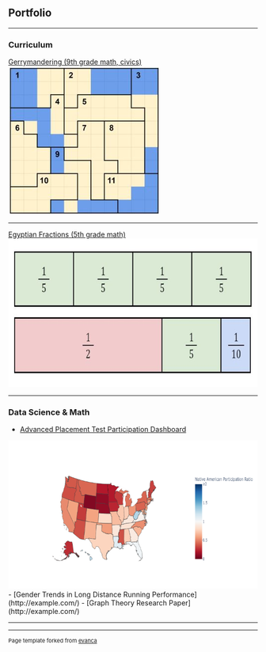 ## Portfolio

---

### Curriculum

[Gerrymandering (9th grade math, civics)](/sample_page)
<img height="300" src="images/gerrymandering_thumbnail.jpg"/>

---
[Egyptian Fractions (5th grade math)](/pdf/sample_presentation.pdf)
<img height="300" src="images/egyptian_fractions_thumbnail.jpg?raw=true"/>

---

### Data Science & Math

- [Advanced Placement Test Participation Dashboard](https://github.com/ianmcmeek/AP-Test-Participation-Dashboard/blob/main/Supplemental/Analysis.md)
<img height="300" src="images/dashboard_thumbnail.png?raw=true"/>
- [Gender Trends in Long Distance Running Performance](http://example.com/)
- [Graph Theory Research Paper](http://example.com/)

---




---
<p style="font-size:11px">Page template forked from <a href="https://github.com/evanca/quick-portfolio">evanca</a></p>
<!-- Remove above link if you don't want to attibute -->
